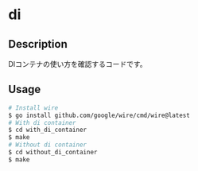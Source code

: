 # di

## Description
DIコンテナの使い方を確認するコードです。

## Usage
```bash
# Install wire
$ go install github.com/google/wire/cmd/wire@latest
# With di container
$ cd with_di_container
$ make
# Without di container
$ cd without_di_container
$ make
```
